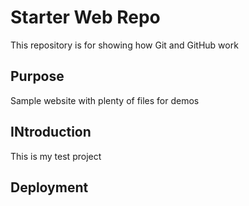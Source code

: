 # Starter Web Repo

This repository is for showing how Git and GitHub work

## Purpose

Sample website with plenty of files for demos

## INtroduction

This is my test project

## Deployment

